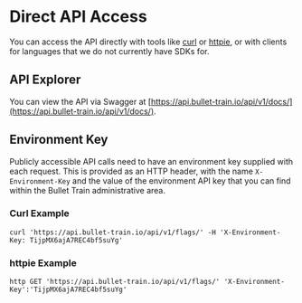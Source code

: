 # Direct API Access

You can access the API directly with tools like [curl](https://curl.haxx.se/) or [httpie](https://httpie.org/), or with clients for languages that we do not currently have SDKs for.

## API Explorer

You can view the API via Swagger at [https://api.bullet-train.io/api/v1/docs/](https://api.bullet-train.io/api/v1/docs/).

## Environment Key

Publicly accessible API calls need to have an environment key supplied with each request. This is provided as an HTTP header, with the name ```X-Environment-Key``` and the value of the environment API key that you can find within the Bullet Train administrative area. 

### Curl Example

```
curl 'https://api.bullet-train.io/api/v1/flags/' -H 'X-Environment-Key: TijpMX6ajA7REC4bf5suYg'
```

### httpie Example

```
http GET 'https://api.bullet-train.io/api/v1/flags/' 'X-Environment-Key':'TijpMX6ajA7REC4bf5suYg'
```

